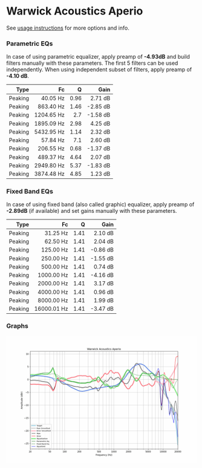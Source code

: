 # Warwick Acoustics Aperio
See [usage instructions](https://github.com/jaakkopasanen/AutoEq#usage) for more options and info.

### Parametric EQs
In case of using parametric equalizer, apply preamp of **-4.93dB** and build filters manually
with these parameters. The first 5 filters can be used independently.
When using independent subset of filters, apply preamp of **-4.10 dB**.

| Type    | Fc         |    Q | Gain     |
|--------:|-----------:|-----:|---------:|
| Peaking | 40.05 Hz   | 0.96 | 2.71 dB  |
| Peaking | 863.40 Hz  | 1.46 | -2.85 dB |
| Peaking | 1204.65 Hz | 2.7  | -1.58 dB |
| Peaking | 1895.09 Hz | 2.98 | 4.25 dB  |
| Peaking | 5432.95 Hz | 1.14 | 2.32 dB  |
| Peaking | 57.84 Hz   | 7.1  | 2.60 dB  |
| Peaking | 206.55 Hz  | 0.68 | -1.37 dB |
| Peaking | 489.37 Hz  | 4.64 | 2.07 dB  |
| Peaking | 2949.80 Hz | 5.37 | -1.83 dB |
| Peaking | 3874.48 Hz | 4.85 | 1.23 dB  |

### Fixed Band EQs
In case of using fixed band (also called graphic) equalizer, apply preamp of **-2.89dB**
(if available) and set gains manually with these parameters.

| Type    | Fc          |    Q | Gain     |
|--------:|------------:|-----:|---------:|
| Peaking | 31.25 Hz    | 1.41 | 2.10 dB  |
| Peaking | 62.50 Hz    | 1.41 | 2.04 dB  |
| Peaking | 125.00 Hz   | 1.41 | -0.86 dB |
| Peaking | 250.00 Hz   | 1.41 | -1.55 dB |
| Peaking | 500.00 Hz   | 1.41 | 0.74 dB  |
| Peaking | 1000.00 Hz  | 1.41 | -4.16 dB |
| Peaking | 2000.00 Hz  | 1.41 | 3.17 dB  |
| Peaking | 4000.00 Hz  | 1.41 | 0.96 dB  |
| Peaking | 8000.00 Hz  | 1.41 | 1.99 dB  |
| Peaking | 16000.01 Hz | 1.41 | -3.47 dB |

### Graphs
![](./Warwick%20Acoustics%20Aperio.png)